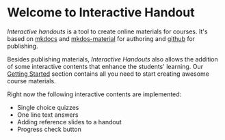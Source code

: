 # Welcome to Interactive Handout

*Interactive handouts* is a tool to create online materials for courses. It's based on [mkdocs](https://mkdocs.org) and [mkdos-material](https://squidfunk.github.io/mkdocs-material/) for authoring and [github](https://github.com) for publishing. 

Besides publishing materials, *Interactive Handouts* also allows the  addition of some interactive contents that enhance the students' learning. Our [Getting Started](getting-started/) section contains all you need to start creating awesome course materials.

Right now the following interactive contents are implemented:

- Single choice quizzes
- One line text answers
- Adding reference slides to a handout
- Progress check button
